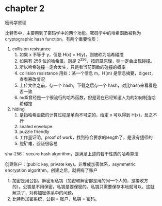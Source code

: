 # chapter 2
密码学原理

比特币中，主要用到了密码学中的两个功能。密码学中的哈希函数被称为 cryptographic hash function，有两个重要性质：
1. collision resistance
    1. 如果 x 不等于 y，但是 H(x) = H(y)，则被称为哈希碰撞
    2. 如果有 256 位的哈希值，则是 $2^256$，按鸽笼原理，则一定会出现碰撞。
    3. 所以哈希碰撞一定会发生，只是看当前函数的碰撞的概率
    4. collision resistance 用处：某一个信息 m，H(m) 是信息摘要，digest，查看篡改情况
    5. 上传文件之前，存一个 hash，下载之后存一个 hash，对比hash来看看是否一致
    6. md5曾经是一个很流行的哈希函数，但是现在已经知道人为的如何制造哈希碰撞
2. hiding 
    1. 是指哈希函数的计算过程是单向不可逆的，给定 x 可以得到 H(x)，反之不行
    2. sealed envelope
    3. puzzle friendly
    4. 工作量证明，proof of work，找到符合要求的length了，是没有捷径的
    5. 挖矿难，验证很容易

sha-256：secure hash algorithm，是满足上述的若干性质的哈希算法

创建账户：(public key, private key)。非堆成加密体系，asymmetric encryption algorithm。创建之后，就拥有了账户
1. 加密是用公钥，解密用私钥（加密和解密都是用的同一个人的，是接收方的）。公钥是不用保密，私钥是要保密的。私钥只需要保存本地就可以。这就解决了，对称加密体系中的问题。
2. 比特币加密系统，公钥 = 账户，私钥 = 密码。

